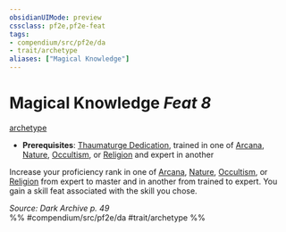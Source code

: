 ```yaml
---
obsidianUIMode: preview
cssclass: pf2e,pf2e-feat
tags:
- compendium/src/pf2e/da
- trait/archetype
aliases: ["Magical Knowledge"]
---
```

# Magical Knowledge  *Feat 8*  
[archetype](/rules/traits/archetype.md)  

- **Prerequisites**: [Thaumaturge Dedication](/compendium/feats/thaumaturge-dedication-da.md), trained in one of [Arcana](/compendium/skills.md#Arcana), [Nature](/compendium/skills.md#Nature), [Occultism](/compendium/skills.md#Occultism), or [Religion](/compendium/skills.md#Religion) and expert in another

Increase your proficiency rank in one of [Arcana](/compendium/skills.md#Arcana), [Nature](/compendium/skills.md#Nature), [Occultism](/compendium/skills.md#Occultism), or [Religion](/compendium/skills.md#Religion) from expert to master and in another from trained to expert. You gain a skill feat associated with the skill you chose.

*Source: Dark Archive p. 49*  
%% #compendium/src/pf2e/da #trait/archetype %%